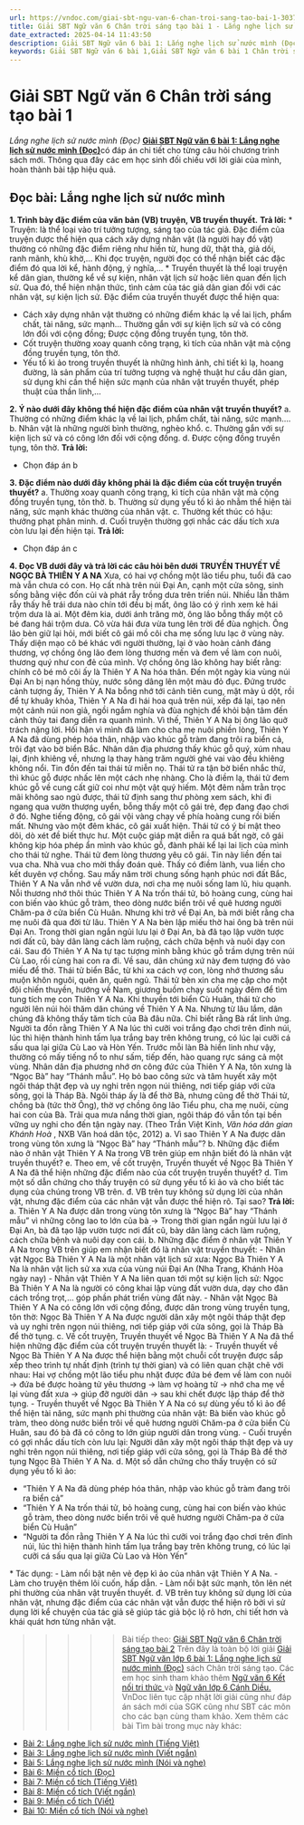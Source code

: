 ```yaml
---
url: https://vndoc.com/giai-sbt-ngu-van-6-chan-troi-sang-tao-bai-1-303742
title: Giải SBT Ngữ văn 6 Chân trời sáng tạo bài 1 - Lắng nghe lịch sử nước mình (Đọc) - VnDoc.com
date_extracted: 2025-04-14 11:43:50
description: Giải SBT Ngữ văn 6 bài 1: Lắng nghe lịch sử nước mình (Đọc) sách Chân trời sáng tạo với cuộc sống có đáp án chi tiết cho các bạn cùng tham khảo.
keywords: Giải SBT Ngữ văn 6 bài 1,Giải SBT Ngữ văn 6 bài 1 Chân trời sáng tạo,Giải sách bài tập Ngữ văn CTST lớp 6,Ngữ văn lớp 6 Chân trời sáng tạo,giải bài tập ngữ văn lớp 6,bài Lắng nghe lịch sử nước mình (Đọc)
---
```


# Giải SBT Ngữ văn 6 Chân trời sáng tạo bài 1
 _Lắng nghe lịch sử nước mình \(Đọc\)_
[**Giải SBT Ngữ văn 6 bài 1: Lắng nghe lịch sử nước mình \(Đọc\)**](<https://vndoc.com/giai-sbt-ngu-van-6-chan-troi-sang-tao-bai-1-303742>)có đáp án chi tiết cho từng câu hỏi chương trình sách mới. Thông qua đây các em học sinh đối chiếu với lời giải của mình, hoàn thành bài tập hiệu quả.
## **Đọc bài: Lắng nghe lịch sử nước mình**
**1\. Trình bày đặc điểm của văn bản \(VB\) truyện, VB truyền thuyết.**
**Trả lời:**
\* Truyện: là thể loại vào trí tưởng tượng, sáng tạo của tác giả. Đặc điểm của truyện được thể hiện qua cách xây dựng nhân vật \(là người hay đồ vật\) thường có những đặc điểm riêng như hiền từ, hung dữ, thật thà, giả dối, ranh mãnh, khù khờ,... Khi đọc truyện, người đọc có thể nhận biết các đặc điểm đó qua lời kể, hành động, ý nghĩa,…
\* Truyền thuyết là thể loại truyện kể dân gian, thường kể về sự kiện, nhân vật lịch sử hoặc liên quan đến lịch sử. Qua đó, thể hiện nhận thức, tình cảm của tác giả dân gian đối với các nhân vật, sự kiện lịch sử.
Đặc điểm của truyền thuyết được thể hiện qua:
  * Cách xây dựng nhân vật thường có những điểm khác lạ về lai lịch, phẩm chất, tài năng, sức mạnh... Thường gắn với sự kiện lịch sử và có công lớn đối với cộng đồng; Được cộng đồng truyền tụng, tôn thờ.
  * Cốt truyện thường xoay quanh công trạng, kì tích của nhân vật mà cộng đồng truyền tụng, tôn thờ.
  * Yếu tố kì ảo trong truyền thuyết là những hình ảnh, chỉ tiết kì lạ, hoang đường, là sản phẩm của trí tưởng tượng và nghệ thuật hư cầu dân gian, sử dụng khi cần thể hiện sức mạnh của nhân vật truyền thuyết, phép thuật của thần linh,...

**2\. Ý nào dưới đây không thể hiện đặc điểm của nhân vật truyền thuyết?**
a. Thường có những điểm khác lạ về lai lịch, phẩm chất, tài năng, sức mạnh....
b. Nhân vật là những người bình thường, nghèo khổ.
c. Thường gắn với sự kiện lịch sử và có công lớn đối với cộng đồng.
d. Được cộng đồng truyền tụng, tôn thờ.
**Trả lời:**
  * Chọn đáp án b

**3\. Đặc điểm nào dưới đây không phải là đặc điểm của cốt truyện truyền thuyết?**
a. Thường xoay quanh công trạng, kì tích của nhân vật mà cộng đồng truyền tụng, tôn thờ.
b. Thường sử dụng yếu tố kì ảo nhằm thể hiện tài năng, sức mạnh khác thường của nhân vật.
c. Thường kết thúc có hậu: thưởng phạt phân minh.
d. Cuối truyện thường gợi nhắc các dấu tích xưa còn lưu lại đến hiện tại.
**Trả lời:**
  * Chọn đáp án c

**4\. Đọc VB dưới đây và trả lời các câu hỏi bên dưới**
**TRUYỀN THUYẾT VỀ NGỌC BÀ THIÊN Y A NA**
Xưa, có hai vợ chồng một lão tiểu phu, tuổi đã cao mà vẫn chưa có con. Họ cất nhà trên núi Đại An, cạnh một cửa sông, sinh sống bằng việc đốn củi và phát rẫy trồng dưa trên triền núi. Nhiều lần thăm rẫy thấy hễ trái dưa nào chín tới đều bị mất, ông lão có ý rình xem kẻ hái trộm dưa là ai.
Một đêm kia, dưới ánh trăng mờ, ông lão bỗng thấy một cô bé đang hái trộm dưa. Cô vừa hái đưa vừa tung lên trời để đùa nghịch. Ông lão bèn giữ lại hỏi, mới biết cô gái mồ côi cha mẹ sống lưu lạc ở vùng này. Thấy diện mạo cô bé khác với người thường, lại ở vào hoàn cảnh đáng thương, vợ chồng ông lão đem lòng thương mến và đem về làm con nuôi, thương quý như con đẻ của mình. Vợ chồng ông lão không hay biết rằng: chính cô bé mô côi ấy là Thiên Y A Na hóa thân.
Đến một ngày kia vùng núi Đại An bị nạn hồng thùy, nước sông dâng lên một màu đỏ đục. Đứng trước cảnh tượng ấy, Thiên Y A Na bỗng nhớ tới cảnh tiên cung, mặt mày ủ dột, rồi để tự khuây khỏa, Thiên Y A Na đi hái hoa quả trên núi, xếp đá lại, tạo nên một cảnh núi non giả, ngồi ngắm nghía và đùa nghịch để khỏi bận tâm đến cảnh thủy tai đang diễn ra quanh mình. Vì thế, Thiên Y A Na bị ông lão quở trách nặng lời. Hối hận vì mình đã làm cho cha mẹ nuôi phiền lòng, Thiên Y A Na đã dùng phép hóa thân, nhập vào khúc gỗ tràm đang trôi ra biển cả, trôi đạt vào bờ biển Bắc. Nhân dân địa phương thấy khúc gỗ quý, xúm nhau lại, định khiêng về, nhưng lạ thay hàng trăm người ghé vai vào đều khiêng không nổi.
Tin đồn đến tai thái tử miễn nọ. Thái tử ra tận bờ biển nhắc thử, thì khúc gỗ được nhấc lên một cách nhẹ nhàng. Cho là điềm lạ, thái tử đem khúc gỗ về cung cất giữ coi như một vật quý hiếm. Một đêm nằm trằn trọc mãi không sao ngủ được, thái tử định sang thư phòng xem sách, khi đi ngang qua vườn thượng uyển, bỗng thấy một cô gái trẻ, đẹp đang đạo chơi ở đó. Nghe tiếng động, cô gái vội vàng chạy về phía hoàng cung rồi biến mất. Nhưng vào một đêm khác, cô gái xuất hiện. Thái tử có ý bí mật theo dõi, dò xét đề biết thực hư. Một cuộc giáp mặt diễn ra quá bất ngờ, cô gái không kịp hóa phép ẩn mình vào khúc gỗ, đành phải kể lại lai lịch của mình cho thái tử nghe. Thái tử đem lòng thương yêu cô gái. Tin này liền đến tai vua cha. Nhà vua cho mời thầy đoán quẻ. Thấy có điềm lành, vua liền cho kết duyên vợ chồng.
Sau mấy năm trời chung sống hạnh phúc nơi đất Bắc, Thiên Y A Na vẫn nhớ về vườn dưa, nơi cha mẹ nuôi sống lam lũ, hiu quạnh. Nỗi thương nhớ thôi thúc Thiên Y A Na trốn thái tử, bỏ hoàng cung, cùng hai con biến vào khúc gỗ tràm, theo dòng nước biển trôi về quê hương người Chăm-pa ở cửa biển Cù Huân.
Nhưng khi trở về Đại An, bà mới biết rằng cha mẹ nuôi đã qua đời từ lâu. Thiên Y A Na bèn lập miếu thờ hai ông bà trên núi Đại An. Trong thời gian ngắn ngủi lưu lại ở Đại An, bà đã tạo lập vườn tược nơi đất cũ, bày dân làng cách làm ruộng, cách chữa bệnh và nuôi dạy con cái. Sau đó Thiên Y A Na tự tạc tượng mình bằng khúc gỗ trầm dựng trên núi Cù Lao, rồi cùng hai con ra đi. Về sau, dân chúng xứ này đem tượng đó vào miếu để thờ.
Thái tử biển Bắc, từ khi xa cách vợ con, lòng nhớ thương sầu muộn khôn nguôi, quên ăn, quên ngủ. Thái tử bèn xin cha mẹ cập cho một đội chiến thuyền, hướng về Nam, giương buồm chạy suốt ngày đêm để tìm tung tích mẹ con Thiên Y A Na. Khi thuyền tới biển Cù Huân, thái tử cho người lên núi hỏi thăm dân chúng về Thiên Y A Na. Nhưng từ lâu lắm, dân chúng đã không thấy tăm tích của Bà đâu nữa. Chỉ biết rằng Bà rất linh ứng. Người ta đồn rằng Thiên Y A Na lúc thì cưỡi voi trắng đạo chơi trên đỉnh núi, lúc thì hiện thành hình tấm lụa trắng bay trên không trung, có lúc lại cưỡi cá sấu qua lại giữa Cù Lao và Hòn Yến. Trước mỗi làn Bà hiển linh như vậy, thường có mấy tiếng nổ to như sấm, tiếp đến, hào quang rực sáng cả một vùng.
Nhân dân địa phương nhớ ơn công đức của Thiên Y A Na, tôn xưng là “Ngọc Bà” hay “Thánh mẫu”. Họ bỏ bao công sức và tâm huyết xây một ngôi tháp thật đẹp và uy nghi trên ngọn núi thiêng, nơi tiếp giáp với cửa sông, gọi là Tháp Bà. Ngôi tháp ấy là để thờ Bà, nhưng cũng để thờ Thái tử, chồng bà \(tức thờ Ông\), thờ vợ chồng ông lão Tiểu phu, cha mẹ nuôi, cùng hai con của Bà. Trải qua mưa nắng thời gian, ngôi tháp đó vẫn tồn tại bền vững uy nghi cho đến tận ngày nay.
\(Theo Trần Việt Kinh, _Văn hóa dân gian Khánh Hoà_ , NXB Văn hoá dân tộc, 2012\)
a. Vì sao Thiên Y A Na được dân trong vùng tôn xưng là “Ngọc Bà” hay “Thánh mẫu”?
b. Những đặc điểm nào ở nhân vật Thiên Y A Na trong VB trên giúp em nhận biết đó là nhân vật truyền thuyết?
e. Theo em, về cốt truyện, Truyền thuyết về Ngọc Bà Thiên Y A Na đã thể hiện những đặc điểm nào của cốt truyện truyền thuyết?
d. Tìm một số dẫn chứng cho thấy truyện có sử dụng yếu tố kì ảo và cho biết tác dụng của chúng trong VB trên.
đ. VB trên tuy không sử dụng lời của nhân vật, nhưng đặc điểm của các nhân vật vẫn được thể hiện rõ. Tại sao?
**Trả lời:**
a. Thiên Y A Na được dân trong vùng tôn xưng là “Ngọc Bà” hay “Thánh mẫu” vì những công lao to lớn của bà -> Trong thời gian ngắn ngủi lưu lại ở Đại An, bà đã tạo lập vườn tược nơi đất cũ, bày dân làng cách làm ruộng, cách chữa bệnh và nuôi dạy con cái.
b. Những đặc điểm ở nhân vật Thiên Y A Na trong VB trên giúp em nhận biết đó là nhân vật truyền thuyết:
\- Nhân vật Ngọc Bà Thiên Y A Na là một nhân vật lịch sử xưa: Ngọc Bà Thiên Y A Na là nhân vật lịch sử xa xưa của vùng núi Đại An \(Nha Trang, Khánh Hòa ngày nay\)
\- Nhân vật Thiên Y A Na liên quan tới một sự kiện lịch sử: Ngọc Bà Thiên Y A Na là người có công khai lập vùng đất vườn dưa, dạy cho đân cách trồng trọt,... góp phần phát triển vùng đất này.
\- Nhân vật Ngọc Bà Thiên Y A Na có công lớn với cộng đồng, được dân trong vùng truyền tụng, tôn thờ: Ngọc Bà Thiên Y A Na được người dân xây một ngôi tháp thật đẹp và uy nghi trên ngọn núi thiêng, nơi tiếp giáp với cửa sông, gọi là Tháp Bà để thờ tụng.
c. Về cốt truyện, Truyền thuyết về Ngọc Bà Thiên Y A Na đã thể hiện những đặc điểm của cốt truyện truyền thuyết là:
\- Truyền thuyết về Ngọc Bà Thiên Y A Na được thể hiện bằng một chuỗi cốt truyện được sắp xếp theo trình tự nhất định \(trình tự thời gian\) và có liên quan chặt chẽ với nhau: Hai vợ chồng một lão tiểu phu nhặt được đứa bé đem về làm con nuôi -> đứa bé được hoàng tử yêu thương -> làm vợ hoàng tử -> nhớ cha mẹ về lại vùng đất xưa -> giúp đỡ người dân -> sau khi chết được lập tháp để thờ tụng.
\- Truyền thuyết về Ngọc Bà Thiên Y A Na có sự dùng yếu tố kì ảo để thể hiện tài năng, sức mạnh phi thường của nhân vật: Bà biến vào khúc gỗ tràm, theo dòng nước biển trôi về quê hương người Chăm-pa ở cửa biển Cù Huân, sau đó bà đã có công to lớn giúp người dân trong vùng.
\- Cuối truyền có gợi nhắc dấu tích còn lưu lại: Người dân xây một ngôi tháp thật đẹp và uy nghi trên ngọn núi thiêng, nơi tiếp giáp với cửa sông, gọi là Tháp Bà để thờ tụng Ngọc Bà Thiên Y A Na.
d. Một số dẫn chứng cho thấy truyện có sử dụng yếu tố kì ảo:
  * “Thiên Y A Na đã dùng phép hóa thân, nhập vào khúc gỗ tràm đang trôi ra biển cả”
  * “Thiên Y A Na trốn thái tử, bỏ hoàng cung, cùng hai con biến vào khúc gỗ tràm, theo dòng nước biển trôi về quê hương người Chăm-pa ở cửa biển Cù Huân”
  * “Người ta đồn rằng Thiên Y A Na lúc thì cưỡi voi trắng đạo chơi trên đỉnh núi, lúc thì hiện thành hình tấm lụa trắng bay trên không trung, có lúc lại cưỡi cá sấu qua lại giữa Cù Lao và Hòn Yến”

\* Tác dụng:
\- Làm nổi bật nên vẻ đẹp kì ảo của nhân vật Thiên Y A Na.
\- Làm cho truyện thêm lôi cuốn, hấp dẫn.
\- Làm nổi bật sức mạnh, tôn lên nét phi thường của nhân vật truyền thuyết.
đ. VB trên tuy không sử dụng lời của nhân vật, nhưng đặc điểm của các nhân vật vẫn được thể hiện rõ bởi vì sử dụng lời kể chuyện của tác giả sẽ giúp tác giả bộc lộ rõ hơn, chi tiết hơn và khái quát hơn từng nhân vật.
>>>>> Bài tiếp theo: [Giải SBT Ngữ văn 6 Chân trời sáng tạo bài 2](<https://vndoc.com/giai-sbt-ngu-van-6-chan-troi-sang-tao-bai-2-303744>)
Trên đây là toàn bộ lời giải [Giải SBT Ngữ văn lớp 6 bài 1: Lắng nghe lịch sử nước mình \(Đọc\)](<https://vndoc.com/giai-sbt-ngu-van-6-chan-troi-sang-tao-bai-1-303742>) sách Chân trời sáng tạo. Các em học sinh tham khảo thêm [Ngữ văn 6 Kết nối tri thức ](<https://vndoc.com/mon-ngu-van-lop6>)và [Ngữ văn lớp 6 Cánh Diều.](<https://vndoc.com/ngu-van-6-sach-canh-dieu>) VnDoc liên tục cập nhật lời giải cũng như đáp án sách mới của SGK cũng như SBT các môn cho các bạn cùng tham khảo.
Xem thêm các bài Tìm bài trong mục này khác:
  * [Bài 2: Lắng nghe lịch sử nước mình \(Tiếng Việt\)](</giai-sbt-ngu-van-6-chan-troi-sang-tao-bai-2-303744>)
  * [Bài 3: Lắng nghe lịch sử nước mình \(Viết ngắn\)](</giai-sbt-ngu-van-6-chan-troi-sang-tao-bai-3-303750>)
  * [Bài 5: Lắng nghe lịch sử nước mình \(Nói và nghe\)](</giai-sbt-ngu-van-6-chan-troi-sang-tao-bai-5-303758>)
  * [Bài 6: Miền cổ tích \(Đọc\)](</giai-sbt-ngu-van-6-chan-troi-sang-tao-bai-6-303764>)
  * [Bài 7: Miền cổ tích \(Tiếng Việt\)](</giai-sbt-ngu-van-6-chan-troi-sang-tao-bai-7-303790>)
  * [Bài 8: Miền cổ tích \(Viết ngắn\)](</giai-sbt-ngu-van-6-chan-troi-sang-tao-bai-8-303793>)
  * [Bài 9: Miền cổ tích \(Viết\)](</giai-sbt-ngu-van-6-chan-troi-sang-tao-bai-9-303802>)
  * [Bài 10: Miền cổ tích \(Nói và nghe\)](</giai-sbt-ngu-van-6-chan-troi-sang-tao-bai-10-303806>)

